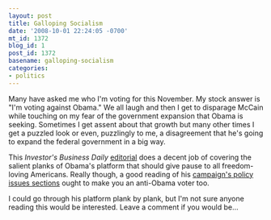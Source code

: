 ```yaml
---
layout: post
title: Galloping Socialism
date: '2008-10-01 22:24:05 -0700'
mt_id: 1372
blog_id: 1
post_id: 1372
basename: galloping-socialism
categories:
- politics
---
```

<p>
Many have asked me who I'm voting for this November. My stock answer is "I'm voting against Obama." We all laugh and then I get to disparage McCain while touching on my fear of the government expansion that Obama is seeking. Sometimes I get assent about that growth but many other times I get a puzzled look or even, puzzlingly to me, a disagreement that he's going to expand the federal government in a big way.
</p>
<p>
This <cite>Investor's Business Daily</cite> <a href="http://www.ibdeditorials.com/IBDArticles.aspx?id=307665441951152">editorial</a> does a decent job of covering the salient planks of Obama's platform that should give pause to all freedom-loving Americans. Really though, a good reading of his <a href="http://www.barackobama.com/issues/">campaign's policy issues sections</a> ought to make you an anti-Obama voter too.
</p>
<p>
I could go through his platform plank by plank, but I'm not sure anyone reading this would be interested. Leave a comment if you would be&#x2026;
</p>
